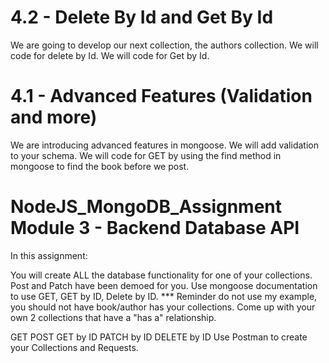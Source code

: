 # 4.2 - Delete By Id and Get By Id
We are going to develop our next collection, the authors collection.
We will code for delete by Id.
We will code for Get by Id.


# 4.1 - Advanced Features (Validation and more)
We are introducing advanced features in mongoose. 
We will add validation to your schema.
We will code for GET by using the find method in mongoose to find the book before we post.



# NodeJS_MongoDB_Assignment Module 3 - Backend Database API

In this assignment: 

You will create ALL the database functionality for one of your collections.
Post and Patch have been demoed for you. Use mongoose documentation to use GET, GET by ID, Delete by ID.
*** Reminder do not use my example, you should not have book/author has your collections. Come up with your own 2 collections that have a "has a" relationship.

GET
POST
GET by ID
PATCH by ID
DELETE by ID
Use Postman to create your Collections and Requests.